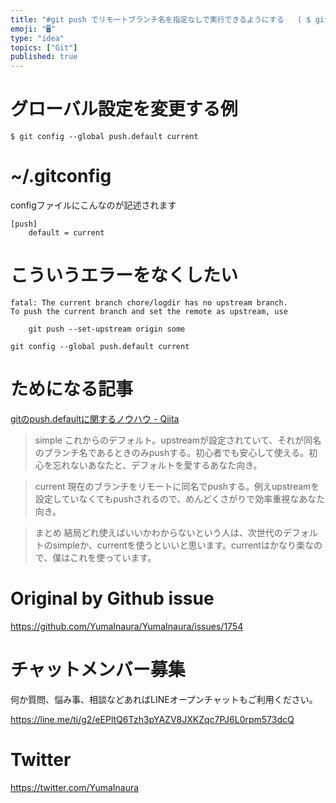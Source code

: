 ```yaml
---
title: "#git push でリモートブランチ名を指定なしで実行できるようにする   ( $ git config --global push.de"
emoji: "🖥"
type: "idea"
topics: ["Git"]
published: true
---
```


# グローバル設定を変更する例

```
$ git config --global push.default current
```

# ~/.gitconfig

configファイルにこんなのが記述されます

```
[push]
	default = current
```

# こういうエラーをなくしたい

```
fatal: The current branch chore/logdir has no upstream branch.
To push the current branch and set the remote as upstream, use

    git push --set-upstream origin some
```

```
git config --global push.default current
```

# ためになる記事


[gitのpush.defaultに関するノウハウ - Qiita](https://qiita.com/awakia/items/6aaea1ffecba725be601)


>simple
>これからのデフォルト。upstreamが設定されていて、それが同名のブランチ名であるときのみpushする。初心者でも安心して使える。初心を忘れないあなたと、デフォルトを愛するあなた向き。

>current
>現在のブランチをリモートに同名でpushする。例えupstreamを設定していなくてもpushされるので、めんどくさがりで効率重視なあなた向き。

>まとめ
>結局どれ使えばいいかわからないという人は、次世代のデフォルトのsimpleか、currentを使うといいと思います。currentはかなり楽なので、僕はこれを使っています。



# Original by Github issue

https://github.com/YumaInaura/YumaInaura/issues/1754








<!-- Update From Qiita API -->

# チャットメンバー募集


何か質問、悩み事、相談などあればLINEオープンチャットもご利用ください。

https://line.me/ti/g2/eEPltQ6Tzh3pYAZV8JXKZqc7PJ6L0rpm573dcQ





# Twitter


https://twitter.com/YumaInaura


<!-- Update From Qiita API -->


